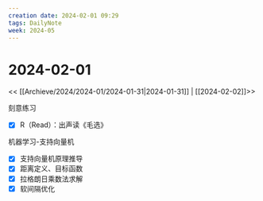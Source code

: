 ```yaml
---
creation date: 2024-02-01 09:29
tags: DailyNote
week: 2024-05
---
```


# 2024-02-01

<< [[Archieve/2024/2024-01/2024-01-31|2024-01-31]] | [[2024-02-02]]>>

刻意练习
- [x] R（Read）：出声读《毛选》

机器学习-支持向量机
- [x] 支持向量机原理推导
- [x] 距离定义、目标函数
- [x] 拉格朗日乘数法求解
- [x] 软间隔优化
